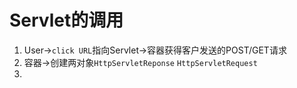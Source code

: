 # Servlet的调用
1. User->`click URL`指向Servlet->容器获得客户发送的POST/GET请求
2. 容器->创建两对象`HttpServletReponse` `HttpServletRequest`
3. 